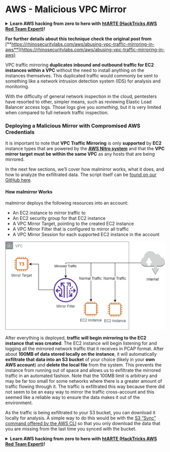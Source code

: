 # AWS - Malicious VPC Mirror

<details>

<summary><strong>Learn AWS hacking from zero to hero with</strong> <a href="https://training.hacktricks.xyz/courses/arte"><strong>htARTE (HackTricks AWS Red Team Expert)</strong></a><strong>!</strong></summary>

Other ways to support HackTricks:

* If you want to see your **company advertised in HackTricks** or **download HackTricks in PDF** Check the [**SUBSCRIPTION PLANS**](https://github.com/sponsors/carlospolop)!
* Get the [**official PEASS & HackTricks swag**](https://peass.creator-spring.com)
* Discover [**The PEASS Family**](https://opensea.io/collection/the-peass-family), our collection of exclusive [**NFTs**](https://opensea.io/collection/the-peass-family)
* **Join the** 💬 [**Discord group**](https://discord.gg/hRep4RUj7f) or the [**telegram group**](https://t.me/peass) or **follow** me on **Twitter** 🐦 [**@carlospolopm**](https://twitter.com/carlospolopm)**.**
* **Share your hacking tricks by submitting PRs to the** [**HackTricks**](https://github.com/carlospolop/hacktricks) and [**HackTricks Cloud**](https://github.com/carlospolop/hacktricks-cloud) github repos.

</details>

**For further details about this technique check the original post from** [**https://rhinosecuritylabs.com/aws/abusing-vpc-traffic-mirroring-in-aws**](https://rhinosecuritylabs.com/aws/abusing-vpc-traffic-mirroring-in-aws)

VPC traffic mirroring **duplicates inbound and outbound traffic for EC2 instances within a VPC** without the need to install anything on the instances themselves. This duplicated traffic would commonly be sent to something like a network intrusion detection system (IDS) for analysis and monitoring.

With the difficulty of general network inspection in the cloud, pentesters have resorted to other, simpler means, such as reviewing Elastic Load Balancer access logs. Those logs give you _something,_ but it is very limited when compared to full network traffic inspection.

### Deploying a Malicious Mirror with Compromised AWS Credentials

It is important to note that **VPC Traffic Mirroring** is only **supported** by **EC2** instance types that are powered by the [**AWS Nitro system**](https://aws.amazon.com/ec2/nitro/) and that the **VPC mirror target must be within the same VPC** as any hosts that are being mirrored.

In the next few sections, we’ll cover how malmirror works, what it does, and how to analyze the exfiltrated data. The script itself can be [found on our GitHub here](https://github.com/RhinoSecurityLabs/Cloud-Security-Research/tree/master/AWS/malmirror/).

#### How malmirror Works

malmirror deploys the following resources into an account:

* An EC2 instance to mirror traffic to
* An EC2 security group for that EC2 instance
* A VPC Mirror Target, pointing to the created EC2 instance
* A VPC Mirror Filter that is configured to mirror all traffic
* A VPC Mirror Session for each supported EC2 instance in the account

![](<../../../../.gitbook/assets/image (72).png>)

After everything is deployed, **traffic will begin mirroring to the EC2 instance that was created**. The EC2 instance will begin listening for and logging all the mirrored network traffic that it receives in PCAP format. After about **100MB of data stored locally on the instance**, it will automatically **exfiltrate that data into an S3 bucket** of your choice (likely in your **own AWS account**) and **delete the local file** from the system. This prevents the instance from running out of space and allows us to exfiltrate the mirrored traffic in an automated fashion. Note that the 100MB limit is arbitrary and may be far too small for some networks where there is a greater amount of traffic flowing through it. The traffic is exfiltrated this way because there did not seem to be an easy way to mirror the traffic cross-account and this seemed like a reliable way to ensure the data makes it out of the environment.

As the traffic is being exfiltrated to your S3 bucket, you can download it locally for analysis. A simple way to do this would be with the [S3 “Sync” command offered by the AWS CLI](https://docs.aws.amazon.com/cli/latest/reference/s3/sync.html) so that you only download the data that you are missing from the last time you synced with the bucket.

<details>

<summary><strong>Learn AWS hacking from zero to hero with</strong> <a href="https://training.hacktricks.xyz/courses/arte"><strong>htARTE (HackTricks AWS Red Team Expert)</strong></a><strong>!</strong></summary>

Other ways to support HackTricks:

* If you want to see your **company advertised in HackTricks** or **download HackTricks in PDF** Check the [**SUBSCRIPTION PLANS**](https://github.com/sponsors/carlospolop)!
* Get the [**official PEASS & HackTricks swag**](https://peass.creator-spring.com)
* Discover [**The PEASS Family**](https://opensea.io/collection/the-peass-family), our collection of exclusive [**NFTs**](https://opensea.io/collection/the-peass-family)
* **Join the** 💬 [**Discord group**](https://discord.gg/hRep4RUj7f) or the [**telegram group**](https://t.me/peass) or **follow** me on **Twitter** 🐦 [**@carlospolopm**](https://twitter.com/carlospolopm)**.**
* **Share your hacking tricks by submitting PRs to the** [**HackTricks**](https://github.com/carlospolop/hacktricks) and [**HackTricks Cloud**](https://github.com/carlospolop/hacktricks-cloud) github repos.

</details>
